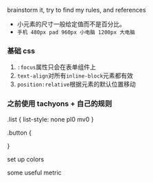 brainstorm it, try to find my rules, and references

- 小元素的尺寸一般给定值而不是百分比。
- `手机 480px pad 960px 小电脑 1200px 大电脑`

### 基础 css

1.  `:focus`属性只会在表单组件上
2.  `text-align`对所有`inline-block`元素都有效
3.  `position:relative`根据元素的默认位置移动

### 之前使用 tachyons + 自己的规则

.list { list-style: none pl0 mv0 }

.button {

}

set up colors

some useful metric
